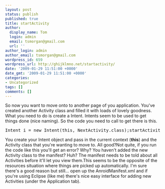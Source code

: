 ```yaml
---
layout: post
status: publish
published: true
title: startActivity
author:
  display_name: Tom
  login: admin
  email: tsmorgan@gmail.com
  url: ''
author_login: admin
author_email: tsmorgan@gmail.com
wordpress_id: 659
wordpress_url: http://ghijklmno.net/startactivity/
date: '2009-01-29 11:51:00 +0000'
date_gmt: '2009-01-29 11:51:00 +0000'
categories:
- Uncategorized
tags: []
comments: []
---
```

<!-- more -->

<p>So now you want to move onto to another page of you application. You've created another Activity class and filled it with loads of lovely goodness. What you need to do is create a Intent. Intents seem to be used to get things done (nice naming). So the code you need to call to get there is this.
<pre>Intent i = new Intent(this, NextActivity.class);startActivity(i);</pre>You create your Intent object and pass in the current context (<span style="font-weight: bold;">this</span>) and the Activity class that you're wanting to move to. All good?Not quite, if you run the code like this you'll get an error? Why? You haven't added the new Activity class to the manifest? Huh? The manifest needs to be told about all Activities before it'll let you view them.This seems to be the opposite of the resources situation where things are picked up automatically. I'm sure there's a good reason but still... open up the AnroidManifest.xml and if you're using Eclipse (like me) there's nice easy interface for adding new Activities (under the Application tab).</p>

